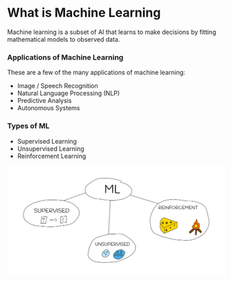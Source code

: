 # What is Machine Learning

Machine learning is a subset of AI that learns to make decisions by fitting mathematical models to observed data.

### Applications of Machine Learning

These are a few of the many applications of machine learning:

- Image / Speech Recognition
- Natural Language Processing (NLP)
- Predictive Analysis
- Autonomous Systems

### Types of ML

- Supervised Learning
- Unsupervised Learning
- Reinforcement Learning

![Types-of-ML](./images/types-of-ml.png)
